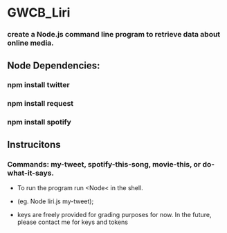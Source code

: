 # GWCB_Liri
### create a Node.js command line program to retrieve data about online media.

## Node Dependencies:
### npm install twitter
### npm install request
### npm install spotify

## Instrucitons
### Commands: my-tweet, spotify-this-song, movie-this, or do-what-it-says.

* To run the program run <Node< <filename> <command> in the shell.
* (eg. Node liri.js my-tweet);

* keys are freely provided for grading purposes for now. In the future, please contact me for keys and tokens
